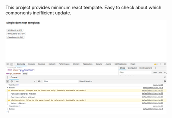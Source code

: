 This project provides minimum react template.
Easy to check about which components inefficient update.

<img src="img/screen.png" width="1100">
